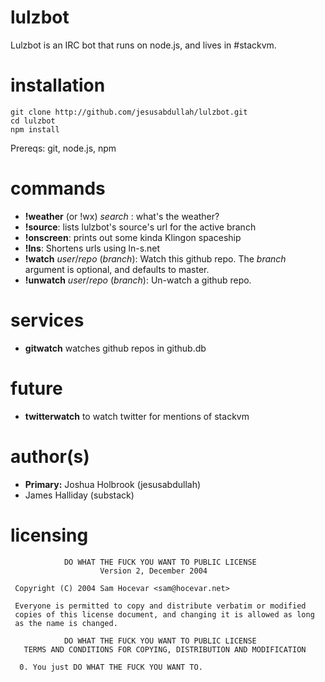 # lulzbot
Lulzbot is an IRC bot that runs on node.js, and lives in #stackvm.

# installation

    git clone http://github.com/jesusabdullah/lulzbot.git
    cd lulzbot
    npm install

Prereqs: git, node.js, npm

# commands

* **!weather** (or !wx) *search* : what's the weather?
* **!source**: lists lulzbot's source's url for the active branch
* **!onscreen**: prints out some kinda Klingon spaceship
* **!lns**: Shortens urls using ln-s.net
* **!watch** *user*/*repo* (*branch*): Watch this github repo. The *branch* argument is optional, and defaults to master.
* **!unwatch** *user*/*repo* (*branch*): Un-watch a github repo.

# services

* **gitwatch** watches github repos in github.db

# future

* **twitterwatch** to watch twitter for mentions of stackvm

# author(s)

* **Primary:** Joshua Holbrook (jesusabdullah)
* James Halliday (substack)

# licensing

                DO WHAT THE FUCK YOU WANT TO PUBLIC LICENSE
                        Version 2, December 2004

     Copyright (C) 2004 Sam Hocevar <sam@hocevar.net>

     Everyone is permitted to copy and distribute verbatim or modified
     copies of this license document, and changing it is allowed as long
     as the name is changed.

                DO WHAT THE FUCK YOU WANT TO PUBLIC LICENSE
       TERMS AND CONDITIONS FOR COPYING, DISTRIBUTION AND MODIFICATION

      0. You just DO WHAT THE FUCK YOU WANT TO.
